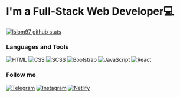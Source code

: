 # I'm a Full-Stack Web Developer💻
[![Islom97 github stats ](https://github-readme-stats.vercel.app/api?username=Islom97&show_icons=true&theme=github_dark&text_color=7DB9B8&border_color=5E88D0)](https://github.com/Islom97)


### Languages and Tools

![HTML](https://img.shields.io/badge/HTML5-E34F26?style=for-the-badge&logo=html5&logoColor=white) ![CSS](https://img.shields.io/badge/CSS3-1572B6?style=for-the-badge&logo=css3&logoColor=white) ![SCSS](https://img.shields.io/badge/Sass-CC6699?style=for-the-badge&logo=sass&logoColor=white) ![Bootstrap](https://img.shields.io/badge/Bootstrap-563D7C?style=for-the-badge&logo=bootstrap&logoColor=white) ![JavaScript](https://img.shields.io/badge/JavaScript-323330?style=for-the-badge&logo=javascript&logoColor=F7DF1E) ![React](https://img.shields.io/badge/React-20232A?style=for-the-badge&logo=react&logoColor=61DAFB)
### Follow me
  [![Telegram](https://img.shields.io/badge/Telegram-2CA5E0?style=for-the-badge&logo=telegram&logoColor=white)](https://t.me/islom_abduvoxidov) [![Instagram](https://img.shields.io/badge/Instagram-E4405F?style=for-the-badge&logo=instagram&logoColor=white)](https://instagram.com/islom.abduvoxidov?utm_medium=copy_link) [![Netlify](https://img.shields.io/badge/Netlify-00C7B7?style=for-the-badge&logo=netlify&logoColor=white)](https://app.netlify.com/teams/islom97/overview)